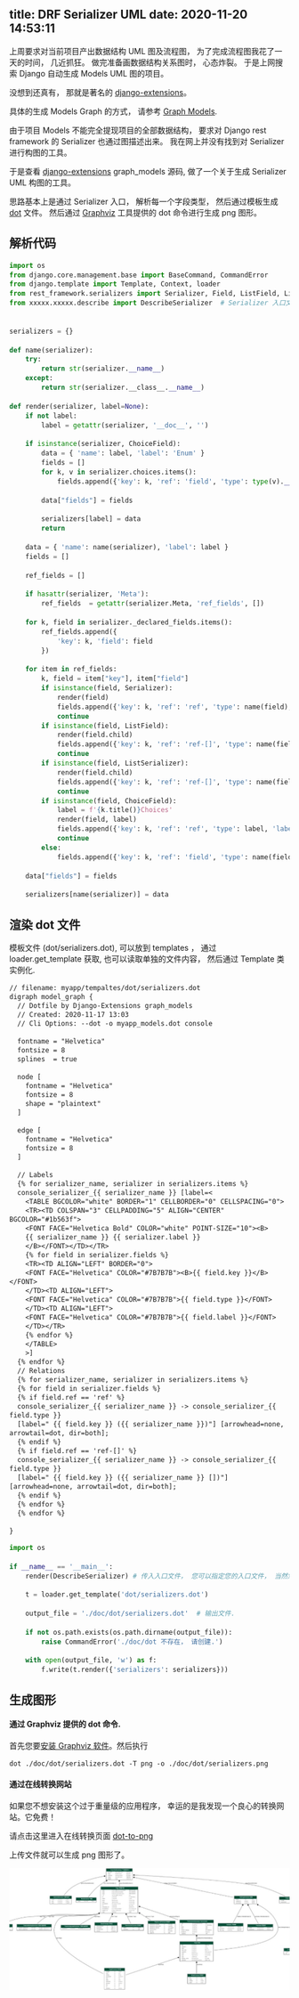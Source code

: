 title: DRF Serializer UML
date: 2020-11-20 14:53:11
---

上周要求对当前项目产出数据结构 UML 图及流程图， 为了完成流程图我花了一天的时间， 几近抓狂。 做完准备画数据结构关系图时， 心态炸裂。 于是上网搜索 Django 自动生成 Models UML  图的项目。

没想到还真有， 那就是著名的 [django-extensions]。

具体的生成 Models Graph 的方式， 请参考 [Graph Models](https://django-extensions.readthedocs.io/en/latest/graph_models.html).

由于项目 Models 不能完全提现项目的全部数据结构， 要求对 Django rest framework 的 Serializer 也通过图描述出来。 我在网上并没有找到对 Serializer 进行构图的工具。

于是查看 [django-extensions] graph_models 源码, 做了一个关于生成 Serializer UML 构图的工具。 

思路基本上是通过 Serializer 入口， 解析每一个字段类型， 然后通过模板生成 [dot] 文件。 然后通过 [Graphviz] 工具提供的 dot 命令进行生成 png 图形。

## 解析代码

```python
import os
from django.core.management.base import BaseCommand, CommandError
from django.template import Template, Context, loader
from rest_framework.serializers import Serializer, Field, ListField, ListSerializer, ChoiceField
from xxxxx.xxxxx.describe import DescribeSerializer  # Serializer 入口文件


serializers = {}

def name(serializer):
    try:
        return str(serializer.__name__)
    except:
        return str(serializer.__class__.__name__)

def render(serializer, label=None):
    if not label:
        label = getattr(serializer, '__doc__', '')

    if isinstance(serializer, ChoiceField):
        data = { 'name': label, 'label': 'Enum' }
        fields = []
        for k, v in serializer.choices.items():
            fields.append({'key': k, 'ref': 'field', 'type': type(v).__name__, 'label': v})
        
        data["fields"] = fields

        serializers[label] = data
        return 

    data = { 'name': name(serializer), 'label': label }
    fields = []

    ref_fields = []

    if hasattr(serializer, 'Meta'):
        ref_fields  = getattr(serializer.Meta, 'ref_fields', [])
        
    for k, field in serializer._declared_fields.items():
        ref_fields.append({
            'key': k, 'field': field
        })

    for item in ref_fields:
        k, field = item["key"], item["field"]
        if isinstance(field, Serializer):
            render(field)
            fields.append({'key': k, 'ref': 'ref', 'type': name(field), 'label': field.label})
            continue
        if isinstance(field, ListField):
            render(field.child)
            fields.append({'key': k, 'ref': 'ref-[]', 'type': name(field.child), 'list': name(field), 'label': field.label})
            continue
        if isinstance(field, ListSerializer):
            render(field.child)
            fields.append({'key': k, 'ref': 'ref-[]', 'type': name(field.child), 'list': name(field), 'label': field.label})
            continue
        if isinstance(field, ChoiceField):
            label = f'{k.title()}Choices'
            render(field, label)
            fields.append({'key': k, 'ref': 'ref', 'type': label, 'label': name(field)})
            continue
        else:
            fields.append({'key': k, 'ref': 'field', 'type': name(field), 'label': field.label})

    data["fields"] = fields

    serializers[name(serializer)] = data
```

## 渲染 dot 文件

模板文件 (dot/serializers.dot), 可以放到 templates ， 通过 loader.get_template 获取, 也可以读取单独的文件内容， 然后通过 Template 类实例化.

```
// filename: myapp/tempaltes/dot/serializers.dot
digraph model_graph {
  // Dotfile by Django-Extensions graph_models
  // Created: 2020-11-17 13:03
  // Cli Options: --dot -o myapp_models.dot console

  fontname = "Helvetica"
  fontsize = 8
  splines  = true

  node [
    fontname = "Helvetica"
    fontsize = 8
    shape = "plaintext"
  ]

  edge [
    fontname = "Helvetica"
    fontsize = 8
  ]

  // Labels
  {% for serializer_name, serializer in serializers.items %}
  console_serializer_{{ serializer_name }} [label=<
    <TABLE BGCOLOR="white" BORDER="1" CELLBORDER="0" CELLSPACING="0">
    <TR><TD COLSPAN="3" CELLPADDING="5" ALIGN="CENTER" BGCOLOR="#1b563f">
    <FONT FACE="Helvetica Bold" COLOR="white" POINT-SIZE="10"><B>
    {{ serializer_name }} {{ serializer.label }}
    </B></FONT></TD></TR>
    {% for field in serializer.fields %}
    <TR><TD ALIGN="LEFT" BORDER="0">
    <FONT FACE="Helvetica" COLOR="#7B7B7B"><B>{{ field.key }}</B></FONT>
    </TD><TD ALIGN="LEFT">
    <FONT FACE="Helvetica" COLOR="#7B7B7B">{{ field.type }}</FONT>
    </TD><TD ALIGN="LEFT">
    <FONT FACE="Helvetica" COLOR="#7B7B7B">{{ field.label }}</FONT>
    </TD></TR>
    {% endfor %}
    </TABLE>
    >]
  {% endfor %}
  // Relations
  {% for serializer_name, serializer in serializers.items %}
  {% for field in serializer.fields %}
  {% if field.ref == 'ref' %}
  console_serializer_{{ serializer_name }} -> console_serializer_{{ field.type }}
  [label=" {{ field.key }} ({{ serializer_name }})"] [arrowhead=none, arrowtail=dot, dir=both];
  {% endif %}
  {% if field.ref == 'ref-[]' %}
  console_serializer_{{ serializer_name }} -> console_serializer_{{ field.type }}
  [label=" {{ field.key }} ({{ serializer_name }} [])"] [arrowhead=none, arrowtail=dot, dir=both];
  {% endif %}
  {% endfor %}
  {% endfor %}

}
```

```python
import os

if __name__ == '__main__':
    render(DescribeSerializer) # 传入入口文件， 您可以指定您的入口文件， 当然您也可以改造上面的脚本让它支持多个入口.

    t = loader.get_template('dot/serializers.dot')

    output_file = './doc/dot/serializers.dot'  # 输出文件.

    if not os.path.exists(os.path.dirname(output_file)):
        raise CommandError('./doc/dot 不存在， 请创建.')

    with open(output_file, 'w') as f:
        f.write(t.render({'serializers': serializers}))
```

## 生成图形

#### 通过 Graphviz 提供的 dot 命令.

首先您要[安装 Graphviz 软件](https://graphviz.org/download/)。然后执行

```
dot ./doc/dot/serializers.dot -T png -o ./doc/dot/serializers.png 
```

#### 通过在线转换网站

如果您不想安装这个过于重量级的应用程序， 幸运的是我发现一个良心的转换网站。它免费！

请点击这里进入在线转换页面 [dot-to-png](https://onlineconvertfree.com/zh/convert-format/dot-to-png/)

上传文件就可以生成 png 图形了。

![UML](/uploads/images/graph-serializers.jpg "cover:border")


[django-extensions]: https://github.com/django-extensions/django-extensions "Django框架的全局自定义管理扩展"
[dot]: https://www.graphviz.org/pdf/dotguide.pdf "图表描述语言"
[Graphviz]: https://www.graphviz.org/ " 一个图形可视化软件"
